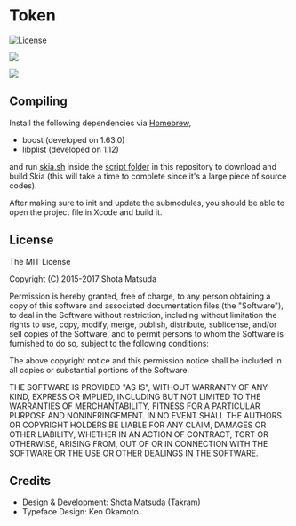 Token
=====

[![License](http://img.shields.io/badge/license-MIT-lightgrey.svg?style=flat
)](http://mit-license.org)

![](https://cloud.githubusercontent.com/assets/8651513/23328503/c8e1efd0-fb65-11e6-9ba7-91f5aa58d491.jpg)

![](https://cloud.githubusercontent.com/assets/8651513/23328504/c9e5c44c-fb65-11e6-9604-ec3e7adb79fe.png)

## Compiling

Install the following dependencies via [Homebrew](https://brew.sh),

- boost (developed on 1.63.0)
- libplist (developed on 1.12)

and run [skia.sh](script/skia.sh) inside the [script folder](script) in this repository to download and build Skia (this will take a time to complete since it's a large piece of source codes).

After making sure to init and update the submodules, you should be able to open the project file in Xcode and build it.

## License

The MIT License

Copyright (C) 2015-2017 Shota Matsuda

Permission is hereby granted, free of charge, to any person obtaining a copy
of this software and associated documentation files (the "Software"), to deal
in the Software without restriction, including without limitation the rights
to use, copy, modify, merge, publish, distribute, sublicense, and/or sell
copies of the Software, and to permit persons to whom the Software is
furnished to do so, subject to the following conditions:

The above copyright notice and this permission notice shall be included in
all copies or substantial portions of the Software.

THE SOFTWARE IS PROVIDED "AS IS", WITHOUT WARRANTY OF ANY KIND, EXPRESS OR
IMPLIED, INCLUDING BUT NOT LIMITED TO THE WARRANTIES OF MERCHANTABILITY,
FITNESS FOR A PARTICULAR PURPOSE AND NONINFRINGEMENT. IN NO EVENT SHALL THE
AUTHORS OR COPYRIGHT HOLDERS BE LIABLE FOR ANY CLAIM, DAMAGES OR OTHER
LIABILITY, WHETHER IN AN ACTION OF CONTRACT, TORT OR OTHERWISE, ARISING FROM,
OUT OF OR IN CONNECTION WITH THE SOFTWARE OR THE USE OR OTHER DEALINGS IN
THE SOFTWARE.

## Credits

- Design & Development: Shota Matsuda (Takram)
- Typeface Design: Ken Okamoto
